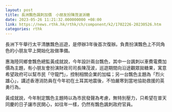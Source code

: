 ```yaml
---
layout: post
title: 長洲飄色諷刺加價　小朋友扮陳茂波派糖
date: 2023-05-26 11:21:32.000000000 +08:00
link: https://news.rthk.hk/rthk/ch/component/k2/1702226-20230526.htm
categories: rthk
---
```


長洲下午舉行太平清醮飄色巡遊，是停辦3年後首次復辦。負責扮演飄色上不同角色的小朋友早上開始化妝做準備。

惠海陸同鄉會飄色總監黃成就說，今年設計兩台飄色，其中一台諷刺以車費電費加價為主題，有小朋友會扮演財政司司長陳茂波，巡遊期間向沿途觀眾拋糖果，寓意希望政府可以幫市民「守龍門」，控制相關企業的加幅；另一台飄色主題為「烈火雄心」，講述香港消防員在今年初在土耳其地震後，不怕嚴寒到當地協助救援的英勇行為。

黃成就說，今年制定飄色主題時以為市民發聲為考慮，無特別壓力，只希望在普天同慶的日子讓市民開心，如往年一樣，仍然有飄色諷刺政府官員。
